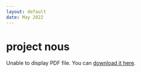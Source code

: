 ```yaml
---
layout: default
date: May 2022
---
```

# project nous

<object data="/assets/pdfs/刘若蒙-读书会大纲.pdf" type="application/pdf" width="100%" height="600px">
  <p>Unable to display PDF file. You can <a href="/assets/pdfs/刘若蒙-读书会大纲.pdf">download it here</a>.</p>
</object>